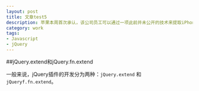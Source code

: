 ```yaml
---
layout: post
title: 文章test5
description: 苹果本周首次承认，该公司员工可以通过一项此前并未公开的技术来提取iPhone中短信、通讯录和照片等个人数据。而安全专家认为，这意味着执法或其他人员可以利用该技术通过“授信”电脑绕开备份加密，轻松进入已联网的iPhone中。
category: work
tags:
- Javascript
- jQuery
---
```


##jQuery.extend和jQuery.fn.extend

一般来说，jQuery插件的开发分为两种：`jQuery.extend` 和 `jQueryf.fn.extend`。
